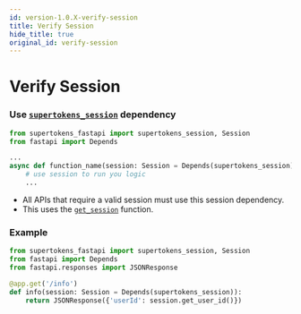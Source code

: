 ```yaml
---
id: version-1.0.X-verify-session
title: Verify Session
hide_title: true
original_id: verify-session
---
```


# Verify Session

### Use [`supertokens_session`](../api-reference/session-dependency) dependency
```python
from supertokens_fastapi import supertokens_session, Session
from fastapi import Depends

...
async def function_name(session: Session = Depends(supertokens_session)):
    # use session to run you logic
    ...
```
- All APIs that require a valid session must use this session dependency.
- This uses the [`get_session`](../api-reference/get-session) function.

<div class="divider"></div>

### Example
```python
from supertokens_fastapi import supertokens_session, Session
from fastapi import Depends
from fastapi.responses import JSONResponse

@app.get('/info')
def info(session: Session = Depends(supertokens_session)):
    return JSONResponse({'userId': session.get_user_id()})
```